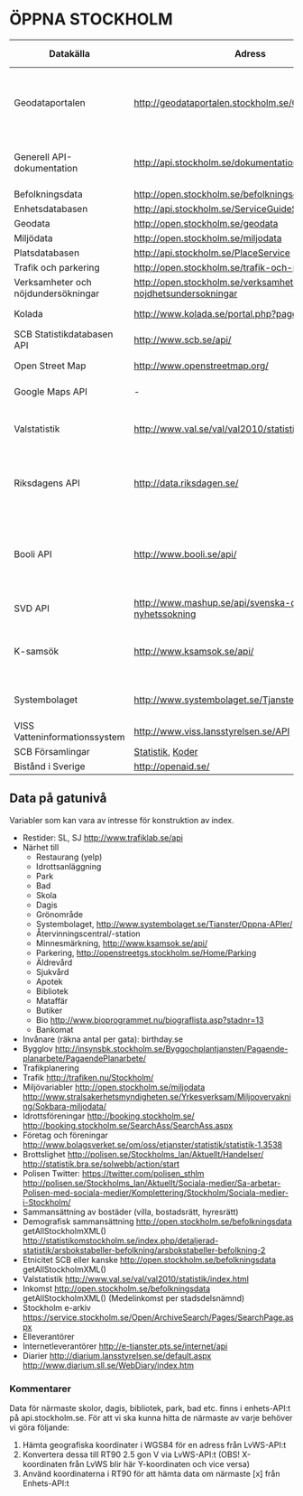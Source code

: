 ÖPPNA STOCKHOLM
===============

 Datakälla | Adress | R-Paket / exempel | Kommentar 
--------|------|-----|-------|
Geodataportalen | http://geodataportalen.stockholm.se/Geodataportalen/ | - | Metadata för ett stort antal API:er och andra källor från Open Stockholm
Generell API-dokumentation | http://api.stockholm.se/dokumentation/ | - | Länkar och dokumentation för flera API-tjänster
Befolkningsdata | http://open.stockholm.se/befolkningsdata | - | -
Enhetsdatabasen | http://api.stockholm.se/ServiceGuideService | - | -
Geodata | http://open.stockholm.se/geodata | LvWS | -
Miljödata | http://open.stockholm.se/miljodata | - | - 
Platsdatabasen | http://api.stockholm.se/PlaceService | - | -
Trafik och parkering | http://open.stockholm.se/trafik-och-parkering | - | -
Verksamheter och nöjdundersökningar | http://open.stockholm.se/verksamheter-och-nojdhetsundersokningar | - | -
Kolada | http://www.kolada.se/portal.php?page=index/api | - | Kommun, landsting
SCB Statistikdatabasen API | http://www.scb.se/api/ | [rSCB](https://github.com/LCHansson/rSCB) | -
Open Street Map | http://www.openstreetmap.org/ | [OpenStreetMap](http://cran.r-project.org/web/packages/OpenStreetMap/index.html), [ggmap](http://cran.r-project.org/web/packages/ggmap/index.html) | -
Google Maps API | - | [RgoogleMaps](http://cran.r-project.org/web/packages/RgoogleMaps/index.html), [ggmap](http://cran.r-project.org/web/packages/ggmap/index.html) | -
Valstatistik | http://www.val.se/val/val2010/statistik/ | - | Ledamöter, valresultat, kommun, landsting etc. 
Riksdagens API | http://data.riksdagen.se/ | [Lite kod](https://github.com/SwedishPensionsAgency/r-for-nyborjare/blob/master/code/swedish-parliament.R) | Dokument, ledamöter, voteringar, anföranden, etc.
Booli API | http://www.booli.se/api/ | [Request (sålda)](http://www.booli.se/api/explorer#/sold?q=göteborg) | Orimliga villkor - blir svårt att använda. Innehåller bostäder: gata, bild, slutpris, etc.
SVD API | http://www.mashup.se/api/svenska-dagbladet-api-nyhetssokning | - | Sök artiklar, json
K-samsök | http://www.ksamsok.se/api/ | - | Fornminnen, historisk/k-märkt bebyggelse, etc.
Systembolaget | http://www.systembolaget.se/Tjanster/Oppna-APIer/ | - | Butiker: adress, coordinat
VISS Vatteninformationssystem | http://www.viss.lansstyrelsen.se/API | - | -
SCB Församlingar | [Statistik](http://www.scb.se/sv_/Hitta-statistik/Statistik-efter-amne/Befolkning/Befolkningens-sammansattning/Befolkningsstatistik/25788/25795/), [Koder](http://www.scb.se/sv_/Hitta-statistik/Regional-statistik-och-kartor/Regionala-indelningar/Forsamlingar/) | - | -
Bistånd i Sverige | http://openaid.se/ | - | -

## Data på gatunivå

Variabler som kan vara av intresse för konstruktion av index.

- Restider: SL, SJ http://www.trafiklab.se/api
- Närhet till
    - Restaurang (yelp)
    - Idrottsanläggning
    - Park
    - Bad
    - Skola
    - Dagis
    - Grönområde
    - Systembolaget, http://www.systembolaget.se/Tjanster/Oppna-APIer/
    - Återvinningscentral/-station
    - Minnesmärkning, http://www.ksamsok.se/api/
    - Parkering, http://openstreetgs.stockholm.se/Home/Parking
    - Äldrevård
    - Sjukvård
    - Apotek
    - Bibliotek
    - Mataffär
    - Butiker
    - Bio http://www.bioprogrammet.nu/biograflista.asp?stadnr=13
    - Bankomat
- Invånare (räkna antal per gata): birthday.se
- Bygglov http://insynsbk.stockholm.se/Byggochplantjansten/Pagaende-planarbete/PagaendePlanarbete/
- Trafikplanering 
- Trafik http://trafiken.nu/Stockholm/
- Miljövariabler http://open.stockholm.se/miljodata http://www.stralsakerhetsmyndigheten.se/Yrkesverksam/Miljoovervakning/Sokbara-miljodata/
- Idrottsföreningar http://booking.stockholm.se/ http://booking.stockholm.se/SearchAss/SearchAss.aspx
- Företag och föreningar http://www.bolagsverket.se/om/oss/etjanster/statistik/statistik-1.3538
- Brottslighet http://polisen.se/Stockholms_lan/Aktuellt/Handelser/ http://statistik.bra.se/solwebb/action/start
- Polisen Twitter: https://twitter.com/polisen_sthlm http://polisen.se/Stockholms_lan/Aktuellt/Sociala-medier/Sa-arbetar-Polisen-med-sociala-medier/Komplettering/Stockholm/Sociala-medier-i-Stockholm/ 
- Sammansättning av bostäder (villa, bostadsrätt, hyresrätt)
- Demografisk sammansättning http://open.stockholm.se/befolkningsdata getAllStockholmXML() http://statistikomstockholm.se/index.php/detaljerad-statistik/arsbokstabeller-befolkning/arsbokstabeller-befolkning-2
- Etnicitet SCB eller kanske http://open.stockholm.se/befolkningsdata getAllStockholmXML()
- Valstatistik http://www.val.se/val/val2010/statistik/index.html
- Inkomst http://open.stockholm.se/befolkningsdata getAllStockholmXML() (Medelinkomst per stadsdelsnämnd)
- Stockholm e-arkiv https://service.stockholm.se/Open/ArchiveSearch/Pages/SearchPage.aspx
- Elleverantörer
- Internetleverantörer http://e-tjanster.pts.se/internet/api
- Diarier http://diarium.lansstyrelsen.se/default.aspx http://www.diarium.sll.se/WebDiary/index.htm

### Kommentarer
Data för närmaste skolor, dagis, bibliotek, park, bad etc. finns i enhets-API:t på api.stockholm.se. För att vi ska kunna hitta de närmaste av varje behöver vi göra följande:
1. Hämta geografiska koordinater i WGS84 för en adress från LvWS-API:t
2. Konvertera dessa till RT90 2.5 gon V via LvWS-API:t (OBS! X-koordinaten från LvWS blir här Y-koordinaten och vice versa)
3. Använd koordinaterna i RT90 för att hämta data om närmaste [x] från Enhets-API:t
